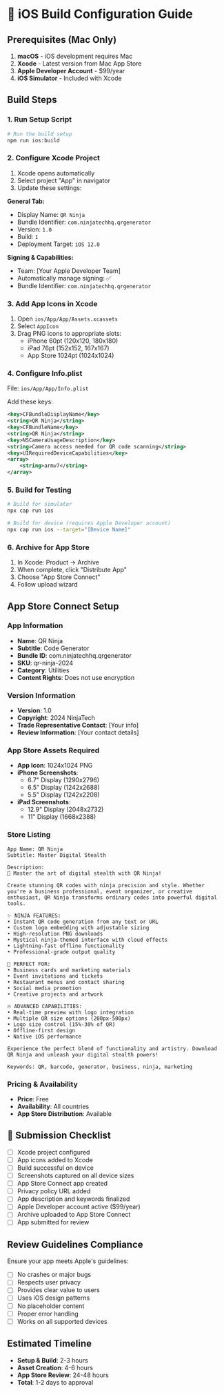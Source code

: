 # 🍎 iOS Build Configuration Guide

## Prerequisites (Mac Only)
1. **macOS** - iOS development requires Mac
2. **Xcode** - Latest version from Mac App Store
3. **Apple Developer Account** - $99/year
4. **iOS Simulator** - Included with Xcode

## Build Steps

### 1. Run Setup Script
```bash
# Run the build setup  
npm run ios:build
```

### 2. Configure Xcode Project
1. Xcode opens automatically
2. Select project "App" in navigator
3. Update these settings:

**General Tab:**
- Display Name: `QR Ninja`
- Bundle Identifier: `com.ninjatechhq.qrgenerator`
- Version: `1.0`
- Build: `1`
- Deployment Target: `iOS 12.0`

**Signing & Capabilities:**
- Team: [Your Apple Developer Team]
- Automatically manage signing: ✅
- Bundle Identifier: `com.ninjatechhq.qrgenerator`

### 3. Add App Icons in Xcode
1. Open `ios/App/App/Assets.xcassets`
2. Select `AppIcon`
3. Drag PNG icons to appropriate slots:
   - iPhone 60pt (120x120, 180x180)
   - iPad 76pt (152x152, 167x167) 
   - App Store 1024pt (1024x1024)

### 4. Configure Info.plist
File: `ios/App/App/Info.plist`

Add these keys:
```xml
<key>CFBundleDisplayName</key>
<string>QR Ninja</string>
<key>CFBundleName</key>
<string>QR Ninja</string>
<key>NSCameraUsageDescription</key>
<string>Camera access needed for QR code scanning</string>
<key>UIRequiredDeviceCapabilities</key>
<array>
    <string>armv7</string>
</array>
```

### 5. Build for Testing
```bash
# Build for simulator
npx cap run ios

# Build for device (requires Apple Developer account)
npx cap run ios --target="[Device Name]"
```

### 6. Archive for App Store
1. In Xcode: Product → Archive
2. When complete, click "Distribute App"
3. Choose "App Store Connect"
4. Follow upload wizard

## App Store Connect Setup

### App Information
- **Name**: QR Ninja  
- **Subtitle**: Code Generator
- **Bundle ID**: com.ninjatechhq.qrgenerator
- **SKU**: qr-ninja-2024
- **Category**: Utilities
- **Content Rights**: Does not use encryption

### Version Information
- **Version**: 1.0
- **Copyright**: 2024 NinjaTech
- **Trade Representative Contact**: [Your info]
- **Review Information**: [Your contact details]

### App Store Assets Required
- **App Icon**: 1024x1024 PNG
- **iPhone Screenshots**: 
  - 6.7" Display (1290x2796)
  - 6.5" Display (1242x2688) 
  - 5.5" Display (1242x2208)
- **iPad Screenshots**:
  - 12.9" Display (2048x2732)
  - 11" Display (1668x2388)

### Store Listing
```
App Name: QR Ninja
Subtitle: Master Digital Stealth

Description:
🥷 Master the art of digital stealth with QR Ninja!

Create stunning QR codes with ninja precision and style. Whether you're a business professional, event organizer, or creative enthusiast, QR Ninja transforms ordinary codes into powerful digital tools.

✨ NINJA FEATURES:
• Instant QR code generation from any text or URL
• Custom logo embedding with adjustable sizing  
• High-resolution PNG downloads
• Mystical ninja-themed interface with cloud effects
• Lightning-fast offline functionality
• Professional-grade output quality

🎯 PERFECT FOR:
• Business cards and marketing materials
• Event invitations and tickets
• Restaurant menus and contact sharing
• Social media promotion
• Creative projects and artwork

🔥 ADVANCED CAPABILITIES:
• Real-time preview with logo integration
• Multiple QR size options (200px-500px)
• Logo size control (15%-30% of QR)
• Offline-first design
• Native iOS performance

Experience the perfect blend of functionality and artistry. Download QR Ninja and unleash your digital stealth powers!

Keywords: QR, barcode, generator, business, ninja, marketing
```

### Pricing & Availability
- **Price**: Free
- **Availability**: All countries
- **App Store Distribution**: Available

## 🚀 Submission Checklist

- [ ] Xcode project configured
- [ ] App icons added to Xcode
- [ ] Build successful on device
- [ ] Screenshots captured on all device sizes
- [ ] App Store Connect app created
- [ ] Privacy policy URL added
- [ ] App description and keywords finalized
- [ ] Apple Developer account active ($99/year)
- [ ] Archive uploaded to App Store Connect
- [ ] App submitted for review

## Review Guidelines Compliance

Ensure your app meets Apple's guidelines:
- [ ] No crashes or major bugs
- [ ] Respects user privacy
- [ ] Provides clear value to users
- [ ] Uses iOS design patterns
- [ ] No placeholder content
- [ ] Proper error handling
- [ ] Works on all supported devices

## Estimated Timeline
- **Setup & Build**: 2-3 hours
- **Asset Creation**: 4-6 hours  
- **App Store Review**: 24-48 hours
- **Total**: 1-2 days to approval
